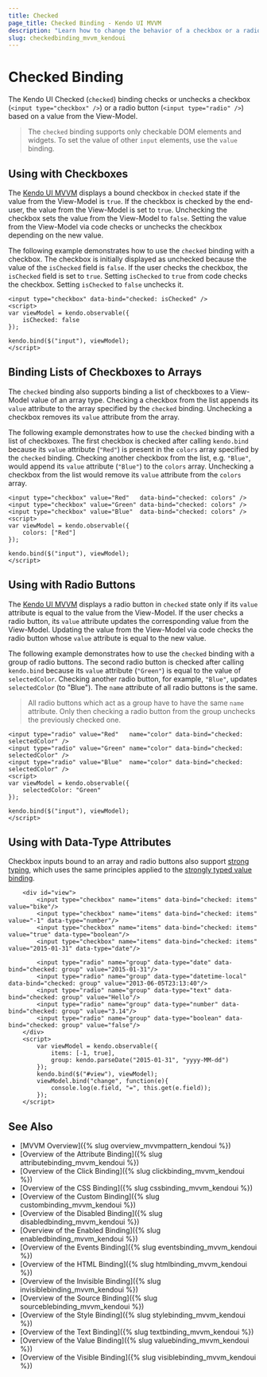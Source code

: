 ```yaml
---
title: Checked
page_title: Checked Binding - Kendo UI MVVM
description: "Learn how to change the behavior of a checkbox or a radio button based on the value from the View-Model in Kendo UI MVVM."
slug: checkedbinding_mvvm_kendoui
---
```


# Checked Binding

The Kendo UI Checked (`checked`) binding checks or unchecks a checkbox (`<input type="checkbox" />`) or a radio button (`<input type="radio" />`) based on a value from the View-Model.

> The `checked` binding supports only checkable DOM elements and widgets. To set the value of other `input` elements, use the `value` binding.

## Using with Checkboxes

The [Kendo UI MVVM](https://demos.telerik.com/kendo-ui/mvvm/index) displays a bound checkbox in `checked` state if the value from the View-Model is `true`. If the checkbox is checked by the end-user, the value from the View-Model is set to `true`. Unchecking the checkbox sets the value from the View-Model to `false`. Setting the value from the View-Model via code checks or unchecks the checkbox depending on the new value.

The following example demonstrates how to use the `checked` binding with a checkbox. The checkbox is initially displayed as unchecked because the value of the `isChecked` field is `false`. If the user checks the checkbox, the `isChecked` field is set to `true`. Setting `isChecked` to `true` from code checks the checkbox. Setting `isChecked` to `false` unchecks it.

    <input type="checkbox" data-bind="checked: isChecked" />
    <script>
    var viewModel = kendo.observable({
        isChecked: false
    });

    kendo.bind($("input"), viewModel);
    </script>

## Binding Lists of Checkboxes to Arrays

The `checked` binding also supports binding a list of checkboxes to a View-Model value of an array type. Checking a checkbox from the list appends its `value` attribute to the array specified by the `checked` binding. Unchecking a checkbox removes its `value` attribute from the array.

The following example demonstrates how to use the `checked` binding with a list of checkboxes. The first checkbox is checked after calling `kendo.bind` because its `value` attribute (`"Red"`) is present in the `colors` array specified by the `checked` binding. Checking another checkbox from the list, e.g. `"Blue"`, would append its `value` attribute (`"Blue"`) to the `colors` array. Unchecking a checkbox from the list would remove its `value` attribute from the `colors` array.

    <input type="checkbox" value="Red"   data-bind="checked: colors" />
    <input type="checkbox" value="Green" data-bind="checked: colors" />
    <input type="checkbox" value="Blue"  data-bind="checked: colors" />
    <script>
    var viewModel = kendo.observable({
        colors: ["Red"]
    });

    kendo.bind($("input"), viewModel);
    </script>

## Using with Radio Buttons

The [Kendo UI MVVM](https://demos.telerik.com/kendo-ui/mvvm/index) displays a radio button in `checked` state only if its `value` attribute is equal to the value from the View-Model. If the user checks a radio button, its `value` attribute updates the corresponding value from the View-Model. Updating the value from the View-Model via code checks the radio button whose `value` attribute is equal to the new value.

The following example demonstrates how to use the `checked` binding with a group of radio buttons. The second radio button is checked after calling `kendo.bind` because its `value` attribute (`"Green"`) is equal to the value of `selectedColor`. Checking another radio button, for example, `"Blue"`, updates `selectedColor` (to "Blue"). The `name` attribute of all radio buttons is the same.

> All radio buttons which act as a group have to have the same `name` attribute. Only then checking a radio button from the group unchecks the previously checked one.

    <input type="radio" value="Red"   name="color" data-bind="checked: selectedColor" />
    <input type="radio" value="Green" name="color" data-bind="checked: selectedColor" />
    <input type="radio" value="Blue"  name="color" data-bind="checked: selectedColor" />
    <script>
    var viewModel = kendo.observable({
        selectedColor: "Green"
    });

    kendo.bind($("input"), viewModel);
    </script>

## Using with Data-Type Attributes

Checkbox inputs bound to an array and radio buttons also support [strong typing](https://demos.telerik.com/kendo-ui/mvvm/types), which uses the same principles applied to the [strongly typed value binding](value#strongly-typed-value-binding).

```dojo
    <div id="view">
        <input type="checkbox" name="items" data-bind="checked: items" value="bike"/>
        <input type="checkbox" name="items" data-bind="checked: items" value="-1" data-type="number"/>
        <input type="checkbox" name="items" data-bind="checked: items" value="true" data-type="boolean"/>
        <input type="checkbox" name="items" data-bind="checked: items" value="2015-01-31" data-type="date"/>

        <input type="radio" name="group" data-type="date" data-bind="checked: group" value="2015-01-31"/>
        <input type="radio" name="group" data-type="datetime-local" data-bind="checked: group" value="2013-06-05T23:13:40"/>
        <input type="radio" name="group" data-type="text" data-bind="checked: group" value="Hello"/>
        <input type="radio" name="group" data-type="number" data-bind="checked: group" value="3.14"/>
        <input type="radio" name="group" data-type="boolean" data-bind="checked: group" value="false"/>
    </div>
    <script>
        var viewModel = kendo.observable({
            items: [-1, true],
            group: kendo.parseDate("2015-01-31", "yyyy-MM-dd")
        });
        kendo.bind($("#view"), viewModel);
        viewModel.bind("change", function(e){
            console.log(e.field, "=", this.get(e.field));
        });
    </script>
```

## See Also

* [MVVM Overview]({% slug overview_mvvmpattern_kendoui %})
* [Overview of the Attribute Binding]({% slug attributebinding_mvvm_kendoui %})
* [Overview of the Click Binding]({% slug clickbinding_mvvm_kendoui %})
* [Overview of the CSS Binding]({% slug cssbinding_mvvm_kendoui %})
* [Overview of the Custom Binding]({% slug custombinding_mvvm_kendoui %})
* [Overview of the Disabled Binding]({% slug disabledbinding_mvvm_kendoui %})
* [Overview of the Enabled Binding]({% slug enabledbinding_mvvm_kendoui %})
* [Overview of the Events Binding]({% slug eventsbinding_mvvm_kendoui %})
* [Overview of the HTML Binding]({% slug htmlbinding_mvvm_kendoui %})
* [Overview of the Invisible Binding]({% slug invisiblebinding_mvvm_kendoui %})
* [Overview of the Source Binding]({% slug sourceblebinding_mvvm_kendoui %})
* [Overview of the Style Binding]({% slug stylebinding_mvvm_kendoui %})
* [Overview of the Text Binding]({% slug textbinding_mvvm_kendoui %})
* [Overview of the Value Binding]({% slug valuebinding_mvvm_kendoui %})
* [Overview of the Visible Binding]({% slug visiblebinding_mvvm_kendoui %})
